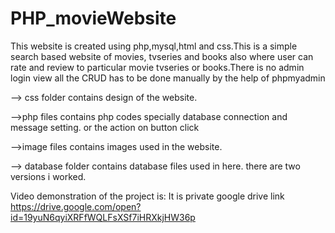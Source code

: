 # PHP_movieWebsite
This website is created using php,mysql,html and css.This is a simple search based website of movies, tvseries and books also
where user can rate and review to particular movie tvseries or books.There is no admin login view all the CRUD has to be done manually
by the help of phpmyadmin

--> css folder contains design of the website.

-->php files contains php codes specially database connection and message setting. or the action on button click

-->image files contains images used in the website.

--> database folder contains database files used in here. there are two versions i worked.

Video demonstration of the project is: It is private google drive link
https://drive.google.com/open?id=19yuN6qyiXRFfWQLFsXSf7iHRXkjHW36p

